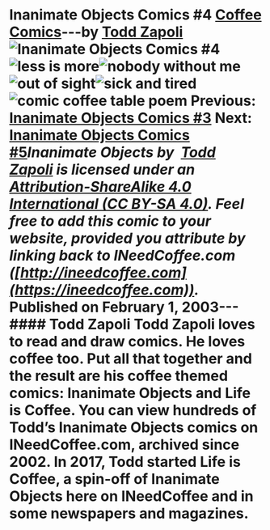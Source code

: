 # Inanimate Objects Comics #4 [Coffee Comics](https://ineedcoffee.com/section/coffee-comics/)---by [Todd Zapoli](https://ineedcoffee.com/by/todd-zapoli/)![Inanimate Objects Comics #4](https://ineedcoffee.com/images/posts/inanimate-objects-comics-4/Inanimate-Objects-Coffee-Comics640x400.jpg)![less is more](https://ineedcoffee.com/assets/030lessismore11.ocIFykbB_ZjX3U0.webp)![nobody without me](https://ineedcoffee.com/assets/031NobodyWithOutMe1.CVu2FdeR_2cwdKT.webp)![out of sight](https://ineedcoffee.com/assets/032outOFsightOFmind1.CcYOqz3b_Z12e3tL.webp)![sick and tired](https://ineedcoffee.com/assets/034bellyaching1.HZmyXnLu_Z1GzNab.webp)![comic coffee table poem](https://ineedcoffee.com/assets/comic-coffee-table-poem.43aPajAS_Z2oc9Fn.webp) Previous: [Inanimate Objects Comics #3](https://ineedcoffee.com/inanimate-objects-comics-3/) Next: [Inanimate Objects Comics #5](https://ineedcoffee.com/inanimate-objects-comics-5/)_Inanimate Objects by  [Todd Zapoli](https://ineedcoffee.com/) is licensed under an  [Attribution-ShareAlike 4.0 International (CC BY-SA 4.0)](https://creativecommons.org/licenses/by-sa/4.0/). Feel free to add this comic to your website, provided you attribute by linking back to INeedCoffee.com ([http://ineedcoffee.com](https://ineedcoffee.com))._ Published on February 1, 2003--- #### Todd Zapoli Todd Zapoli loves to read and draw comics. He loves coffee too. Put all that together and the result are his coffee themed comics: Inanimate Objects and Life is Coffee. You can view hundreds of Todd’s Inanimate Objects comics on INeedCoffee.com, archived since 2002. In 2017, Todd started Life is Coffee, a spin-off of Inanimate Objects here on INeedCoffee and in some newspapers and magazines.